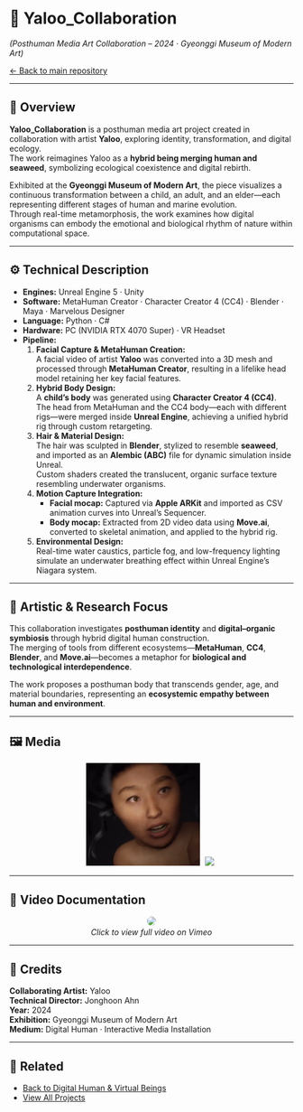 # 🌿 Yaloo_Collaboration  
*(Posthuman Media Art Collaboration – 2024 · Gyeonggi Museum of Modern Art)*  

[← Back to main repository](https://github.com/reusahn/Unity-Unreal-Interaction-Research/tree/main)

---

## 🧩 Overview  
**Yaloo_Collaboration** is a posthuman media art project created in collaboration with artist **Yaloo**, exploring identity, transformation, and digital ecology.  
The work reimagines Yaloo as a **hybrid being merging human and seaweed**, symbolizing ecological coexistence and digital rebirth.  

Exhibited at the **Gyeonggi Museum of Modern Art**, the piece visualizes a continuous transformation between a child, an adult, and an elder—each representing different stages of human and marine evolution.  
Through real-time metamorphosis, the work examines how digital organisms can embody the emotional and biological rhythm of nature within computational space.

---

## ⚙️ Technical Description  
- **Engines:** Unreal Engine 5 · Unity  
- **Software:** MetaHuman Creator · Character Creator 4 (CC4) · Blender · Maya · Marvelous Designer  
- **Language:** Python · C#  
- **Hardware:** PC (NVIDIA RTX 4070 Super) · VR Headset  
- **Pipeline:**  
  1. **Facial Capture & MetaHuman Creation:**  
     A facial video of artist **Yaloo** was converted into a 3D mesh and processed through **MetaHuman Creator**, resulting in a lifelike head model retaining her key facial features.  
  2. **Hybrid Body Design:**  
     A **child’s body** was generated using **Character Creator 4 (CC4)**.  
     The head from MetaHuman and the CC4 body—each with different rigs—were merged inside **Unreal Engine**, achieving a unified hybrid rig through custom retargeting.  
  3. **Hair & Material Design:**  
     The hair was sculpted in **Blender**, stylized to resemble **seaweed**, and imported as an **Alembic (ABC)** file for dynamic simulation inside Unreal.  
     Custom shaders created the translucent, organic surface texture resembling underwater organisms.  
  4. **Motion Capture Integration:**  
     - **Facial mocap:** Captured via **Apple ARKit** and imported as CSV animation curves into Unreal’s Sequencer.  
     - **Body mocap:** Extracted from 2D video data using **Move.ai**, converted to skeletal animation, and applied to the hybrid rig.  
  5. **Environmental Design:**  
     Real-time water caustics, particle fog, and low-frequency lighting simulate an underwater breathing effect within Unreal Engine’s Niagara system.  

---

## 🧠 Artistic & Research Focus  
This collaboration investigates **posthuman identity** and **digital–organic symbiosis** through hybrid digital human construction.  
The merging of tools from different ecosystems—**MetaHuman**, **CC4**, **Blender**, and **Move.ai**—becomes a metaphor for **biological and technological interdependence**.  

The work proposes a posthuman body that transcends gender, age, and material boundaries, representing an **ecosystemic empathy between human and environment**.

---

## 🖼️ Media
<p align="center">
  <img src="./media/Yaloo_01.jpg" width="40%" style="margin-right:5px;"/>  
  <img src="./media/Yaloo_02.jpg" width="40%" style="margin-right:5px;"/>
</p>

---

## 🎥 Video Documentation
<p align="center">
  <a href="https://vimeo.com/your-video-link-here" target="_blank">
    <img src="./media/Yaloo_Thumb.jpg" width="40%" style="border-radius:10px;"/>
  </a>
  <br>
  <em>Click to view full video on Vimeo</em>
</p>

---

## 👤 Credits  
**Collaborating Artist:** Yaloo  
**Technical Director:** Jonghoon Ahn  
**Year:** 2024  
**Exhibition:** Gyeonggi Museum of Modern Art  
**Medium:** Digital Human · Interactive Media Installation  

---

## 🔗 Related  
- [Back to Digital Human & Virtual Beings](../README.md)  
- [View All Projects](https://github.com/reusahn/Unity-Unreal-Interaction-Research/tree/main)
